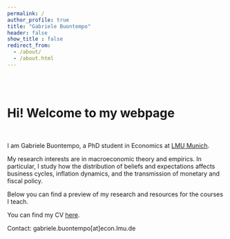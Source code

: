```yaml
---
permalink: /
author_profile: true
title: "Gabriele Buontempo"
header: false
show_title : false
redirect_from: 
  - /about/
  - /about.html
---
```


<br><br>

# Hi! Welcome to my webpage  

<br>

I am Gabriele Buontempo, a PhD student in Economics at [LMU Munich](https://www.econ.lmu.de/en/).

My research interests are in macroeconomic theory and empirics. In particular, I study how the distribution of beliefs and expectations affects business cycles, inflation dynamics, and the transmission of monetary and fiscal policy. 

Below you can find a preview of my research and resources for the courses I teach.

You can find my CV [here](.).

Contact: gabriele.buontempo[at]econ.lmu.de
